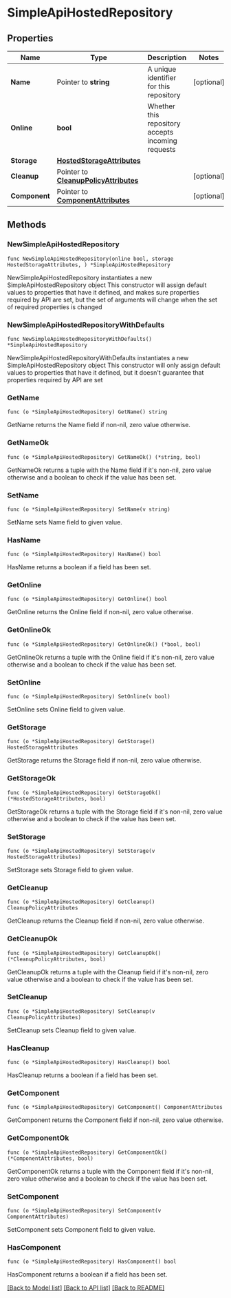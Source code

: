 # SimpleApiHostedRepository

## Properties

Name | Type | Description | Notes
------------ | ------------- | ------------- | -------------
**Name** | Pointer to **string** | A unique identifier for this repository | [optional] 
**Online** | **bool** | Whether this repository accepts incoming requests | 
**Storage** | [**HostedStorageAttributes**](HostedStorageAttributes.md) |  | 
**Cleanup** | Pointer to [**CleanupPolicyAttributes**](CleanupPolicyAttributes.md) |  | [optional] 
**Component** | Pointer to [**ComponentAttributes**](ComponentAttributes.md) |  | [optional] 

## Methods

### NewSimpleApiHostedRepository

`func NewSimpleApiHostedRepository(online bool, storage HostedStorageAttributes, ) *SimpleApiHostedRepository`

NewSimpleApiHostedRepository instantiates a new SimpleApiHostedRepository object
This constructor will assign default values to properties that have it defined,
and makes sure properties required by API are set, but the set of arguments
will change when the set of required properties is changed

### NewSimpleApiHostedRepositoryWithDefaults

`func NewSimpleApiHostedRepositoryWithDefaults() *SimpleApiHostedRepository`

NewSimpleApiHostedRepositoryWithDefaults instantiates a new SimpleApiHostedRepository object
This constructor will only assign default values to properties that have it defined,
but it doesn't guarantee that properties required by API are set

### GetName

`func (o *SimpleApiHostedRepository) GetName() string`

GetName returns the Name field if non-nil, zero value otherwise.

### GetNameOk

`func (o *SimpleApiHostedRepository) GetNameOk() (*string, bool)`

GetNameOk returns a tuple with the Name field if it's non-nil, zero value otherwise
and a boolean to check if the value has been set.

### SetName

`func (o *SimpleApiHostedRepository) SetName(v string)`

SetName sets Name field to given value.

### HasName

`func (o *SimpleApiHostedRepository) HasName() bool`

HasName returns a boolean if a field has been set.

### GetOnline

`func (o *SimpleApiHostedRepository) GetOnline() bool`

GetOnline returns the Online field if non-nil, zero value otherwise.

### GetOnlineOk

`func (o *SimpleApiHostedRepository) GetOnlineOk() (*bool, bool)`

GetOnlineOk returns a tuple with the Online field if it's non-nil, zero value otherwise
and a boolean to check if the value has been set.

### SetOnline

`func (o *SimpleApiHostedRepository) SetOnline(v bool)`

SetOnline sets Online field to given value.


### GetStorage

`func (o *SimpleApiHostedRepository) GetStorage() HostedStorageAttributes`

GetStorage returns the Storage field if non-nil, zero value otherwise.

### GetStorageOk

`func (o *SimpleApiHostedRepository) GetStorageOk() (*HostedStorageAttributes, bool)`

GetStorageOk returns a tuple with the Storage field if it's non-nil, zero value otherwise
and a boolean to check if the value has been set.

### SetStorage

`func (o *SimpleApiHostedRepository) SetStorage(v HostedStorageAttributes)`

SetStorage sets Storage field to given value.


### GetCleanup

`func (o *SimpleApiHostedRepository) GetCleanup() CleanupPolicyAttributes`

GetCleanup returns the Cleanup field if non-nil, zero value otherwise.

### GetCleanupOk

`func (o *SimpleApiHostedRepository) GetCleanupOk() (*CleanupPolicyAttributes, bool)`

GetCleanupOk returns a tuple with the Cleanup field if it's non-nil, zero value otherwise
and a boolean to check if the value has been set.

### SetCleanup

`func (o *SimpleApiHostedRepository) SetCleanup(v CleanupPolicyAttributes)`

SetCleanup sets Cleanup field to given value.

### HasCleanup

`func (o *SimpleApiHostedRepository) HasCleanup() bool`

HasCleanup returns a boolean if a field has been set.

### GetComponent

`func (o *SimpleApiHostedRepository) GetComponent() ComponentAttributes`

GetComponent returns the Component field if non-nil, zero value otherwise.

### GetComponentOk

`func (o *SimpleApiHostedRepository) GetComponentOk() (*ComponentAttributes, bool)`

GetComponentOk returns a tuple with the Component field if it's non-nil, zero value otherwise
and a boolean to check if the value has been set.

### SetComponent

`func (o *SimpleApiHostedRepository) SetComponent(v ComponentAttributes)`

SetComponent sets Component field to given value.

### HasComponent

`func (o *SimpleApiHostedRepository) HasComponent() bool`

HasComponent returns a boolean if a field has been set.


[[Back to Model list]](../README.md#documentation-for-models) [[Back to API list]](../README.md#documentation-for-api-endpoints) [[Back to README]](../README.md)


